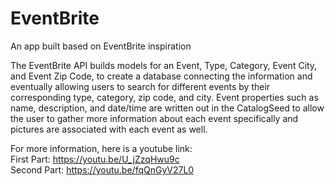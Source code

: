 # EventBrite
An app built based on EventBrite inspiration

The EventBrite API builds models for an Event, Type, Category, Event City, and Event Zip Code, to create a database connecting the information and eventually allowing users to search for different events by their corresponding type, category, zip code, and city. 
Event properties such as name, description, and date/time are written out in the CatalogSeed to allow the user to gather more information about each event specifically and pictures
are associated with each event as well. 

For more information, here is a youtube link:  
First Part: https://youtu.be/U_jZzqHwu9c  
Second Part: https://youtu.be/fqQnGyV27L0
